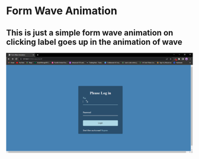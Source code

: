 # Form Wave Animation 
## This is just a simple form wave animation on clicking label goes up in the animation of wave

![Form Wave](formwaveanimation.PNG)